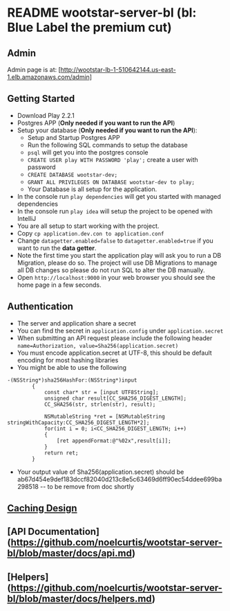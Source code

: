 # README wootstar-server-bl (bl: Blue Label the premium cut)

## Admin
Admin page is at: [http://wootstar-lb-1-510642144.us-east-1.elb.amazonaws.com/admin]

## Getting Started
*	Download Play 2.2.1
*   Postgres APP (__Only needed if you want to run the API__)
* 	Setup your database (__Only needed if you want to run the API__):
	*	Setup and Startup Postgres APP
	*	Run the following SQL commands to setup the database
	*	`psql` will get you into the postgres console
	*	`CREATE USER play WITH PASSWORD 'play';` create a user with password
	*	`CREATE DATABASE wootstar-dev;`
	*	`GRANT ALL PRIVILEGES ON DATABASE wootstar-dev to play;`
	*	Your Database is all setup for the application.
*	In the console run `play dependencies` will get you started with managed dependencies
*	In the console run `play idea` will setup the project to be opened with IntelliJ
*	You are all setup to start working with the project.
*   Copy `cp application.dev.con to application.conf`
*   Change `datagetter.enabled=false` to `datagetter.enabled=true` if you want to run the __data getter__.
*	Note the first time you start the application play will ask you to run a DB Migration, please do so. The project will use DB Migrations to manage all DB changes so please do not run SQL to alter the DB manually.
*   Open `http://localhost:9000` in your web browser you should see the home page in a few seconds.

## Authentication
*   The server and application share a secret
*   You can find the secret in `application.config` under `application.secret`
*   When submitting an API request please include the following header `name=Authorization, value=Sha256(application.secret)`
*   You must encode application.secret at UTF-8, this should be default encoding for most hashing libraries
*   You might be able to use the following

``` objc
-(NSString*)sha256HashFor:(NSString*)input
        {
            const char* str = [input UTF8String];
            unsigned char result[CC_SHA256_DIGEST_LENGTH];
            CC_SHA256(str, strlen(str), result);

            NSMutableString *ret = [NSMutableString stringWithCapacity:CC_SHA256_DIGEST_LENGTH*2];
            for(int i = 0; i<CC_SHA256_DIGEST_LENGTH; i++)
            {
                [ret appendFormat:@"%02x",result[i]];
            }
            return ret;
        }
```
*   Your output value of Sha256(application.secret) should be ab67d454e9def183dccf82040d213c8e5c63469d6ff90ec54ddee699ba298518 -- to be remove from doc shortly


## [Caching Design](https://github.com/noelcurtis/wootstar-server-bl/blob/master/docs/caching.md)

## [API Documentation] (https://github.com/noelcurtis/wootstar-server-bl/blob/master/docs/api.md)

## [Helpers] (https://github.com/noelcurtis/wootstar-server-bl/blob/master/docs/helpers.md)




